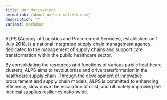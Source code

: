 ```yaml
---
title: Our Motivations
permalink: /about-us/our-motivations/
description: ""
variant: markdown
---
```

ALPS (Agency of Logistics and Procurement Services), established on 1 July 2018, is a national integrated supply chain management agency dedicated to the management of supply chains and support care transformation within the public healthcare sector. 

By consolidating the resources and functions of various public healthcare clusters, ALPS aims to revolutionise and drive transformation in the healthcare supply chain. Through the development of innovative procurement and supply chain models, ALPS is committed to enhancing efficiency, slow down the escalation of cost, and ultimately improving the medical supplies resiliency nationwide.
